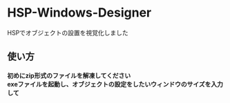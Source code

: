# HSP-Windows-Designer
HSPでオブジェクトの設置を視覚化しました

<h2>使い方</h>
<h4>初めにzip形式のファイルを解凍してください<br>
exeファイルを起動し、オブジェクトの設定をしたいウィンドウのサイズを入力して

